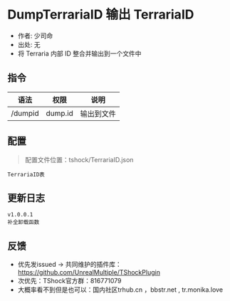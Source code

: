 # DumpTerrariaID 输出 TerrariaID

- 作者: 少司命
- 出处: 无
- 将 Terraria 内部 ID 整合并输出到一个文件中

## 指令

| 语法      |            权限           |   说明  |
| ------- | :---------------------: | :---: |
| /dumpid | dump.id | 输出到文件 |

## 配置

> 配置文件位置：tshock/TerrariaID.json

```json5
TerrariaID表
```

## 更新日志

```
v1.0.0.1
补全卸载函数
```

## 反馈

- 优先发issued -> 共同维护的插件库：https://github.com/UnrealMultiple/TShockPlugin
- 次优先：TShock官方群：816771079
- 大概率看不到但是也可以：国内社区trhub.cn ，bbstr.net , tr.monika.love
